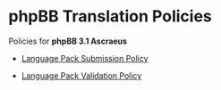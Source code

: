 # phpBB Translation Policies

Policies for **phpBB 3.1 Ascraeus**

+ [Language Pack Submission Policy](guidelines.md "Language Pack Submission Policy")

+ [Language Pack Validation Policy](validation.md "Language Pack Validation Policy")

